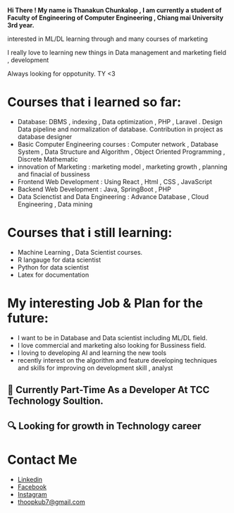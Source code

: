 
  **Hi There ! My name is Thanakun Chunkalop , I am currently a student of Faculty of Engineering of Computer Engineering , Chiang mai University 3rd year.**
  
  interested in ML/DL learning through and many courses of marketing
  
  I really love to learning new things in Data management and marketing field , development
  
  Always looking for oppotunity. TY <3

# Courses that i learned so far:
  - Database: DBMS , indexing , Data optimization , PHP , Laravel . Design Data pipeline and normalization of database. Contribution in project as database designer
  - Basic Computer Engineering courses : Computer network , Database System , Data Structure and Algorithm , Object Oriented  Programming , Discrete Mathematic
  - innovation of Marketing : marketing model , marketing growth , planning and finacial of bussiness 
  - Frontend Web Development : Using React , Html , CSS , JavaScript 
  - Backend Web Development : Java, SpringBoot , PHP
  - Data Scienctist and Data Engineering : Advance Database , Cloud Engineering , Data mining
 
# Courses that i still learning:
  - Machine Learning , Data Scientist courses.
  - R langauge for data scientist
  - Python for data scientist
  - Latex for documentation
  
# My interesting Job & Plan for the future:
  - I want to be in Database and Data scientist including ML/DL field.
  - I love commercial and marketing also looking for Bussiness field.
  - I loving to developing AI and learning the new tools 
  - recently interest on the algorithm and feature developing techniques and skills for improving on development skill , analyst 

## 📌 Currently Part-Time As a Developer At TCC Technology Soultion.
## 🔍 Looking for growth in Technology career


# Contact Me
 - [Linkedin](https://www.linkedin.com/in/thanakun-chunkalop-2aa58b259/)
 - [Facebook](https://www.facebook.com/ThanakunChunkalop/)
 - [Instagram](https://www.instagram.com/_thoop_/)
 - thoopkub7@gmail.com
 

